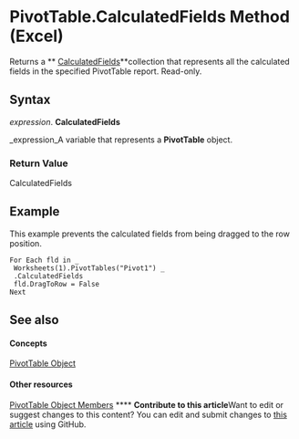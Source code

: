 
# PivotTable.CalculatedFields Method (Excel)

Returns a  ** [CalculatedFields](6db4c889-f097-9a66-abc6-28f7f54f0478.md)**collection that represents all the calculated fields in the specified PivotTable report. Read-only.


## Syntax

 _expression_. **CalculatedFields**

 _expression_A variable that represents a  **PivotTable** object.


### Return Value

CalculatedFields


## Example

This example prevents the calculated fields from being dragged to the row position.


```
For Each fld in _ 
 Worksheets(1).PivotTables("Pivot1") _ 
 .CalculatedFields 
 fld.DragToRow = False 
Next
```


## See also


#### Concepts


 [PivotTable Object](a9c1d4a0-78a9-f9a6-6daf-91cb63e45842.md)
#### Other resources


 [PivotTable Object Members](8e8d1692-cf32-63c6-a1f6-54ddcc2a4964.md)
****   **Contribute to this article**Want to edit or suggest changes to this content? You can edit and submit changes to  [this article](https://github.com/jhershey00/VBA_Excel_Test/OpenXMLCon/articles/8f09c79d-48e7-0c75-8db2-2201fcdcc974.md) using GitHub.

